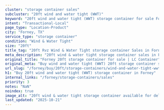 ```yaml
---
cluster: "storage container sales"
subcluster: "20ft wind and water tight (WWT)"
keyword: "20ft wind and water tight (WWT) storage container for sale Forney, TX"
intent: "Transactional-Local"
page_type: "Location-Product"
city: "Forney, TX"
service_type: "storage container"
condition: "Wind & Water Tight"
size: "20ft"
title_tag: "20ft Rvz Wind & Water Tight storage container Sales in Forney | LC Container"
meta_description: "20ft wind & water tight storage container sales in Forney. Fast delivery, competitive pricing. Serving storage containers area. Quote ID: IXP. Call (214) 524-4168 for your free quote today."
original_title: "Forney 20ft storage container for sale | LC Container"
original_meta: "Buy wind and water tight (WWT) 20ft storage container sale with local delivery in Forney, TX. LC Container — local Since 2003. Request a fast quote today."
url_slug: "/forney/buy/20ft/storage-containers/wind-and-water-tight-wwt"
h1: "Buy 20ft wind and water tight (WWT) storage container in Forney"
internal_links: "/forney/storage-containers/sales"
priority: 3
notes: "NaN"
noindex: true
image_alt: "20ft wind & water tight storage container available for delivery in Forney"
last_updated: "2025-10-21"
---
```


<!-- TODO: Add unique city/inventory copy, images, and internal links here. -->
